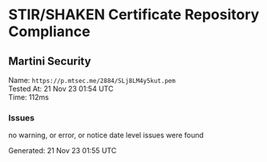 # STIR/SHAKEN Certificate Repository Compliance

## Martini Security

Name: `https://p.mtsec.me/2884/SLj8LM4y5kut.pem`\
Tested At: 21 Nov 23 01:54 UTC\
Time: 112ms

### Issues

no warning, or error, or notice date level issues were found

Generated: 21 Nov 23 01:55 UTC